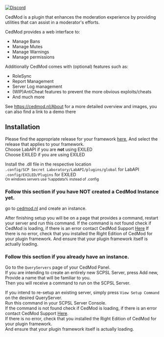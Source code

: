 [![Discord](https://img.shields.io/discord/656673194693885975?color=738adb&label=Discord&logo=discord&logoColor=white&style=flat-square)](https://discord.gg/p69SGfwxxm)

CedMod is a plugin that enhances the moderation experience by providing utilities that can assist in a moderator's efforts.  

CedMod provides a web interface to:  
 - Manage Bans  
 - Manage Mutes  
 - Manage Warnings  
 - Manage permissions  

Additionally CedMod comes with (optional) features such as:  
 - RoleSync  
 - Report Management  
 - Server Log management  
 - (WIP)AntiCheat features to prevent the more obvious exploits/cheats  
 - And much more  

See https://cedmod.nl/About for a more detailed overview and images, you can also find a link to a demo there  

## Installation

Please find the appropriate release for your framework [here](https://github.com/CedModV2/CedMod/releases), And select the release that applies to your framework.  
Choose LabAPI if you are **not** using EXILED  
Choose EXILED if you are using EXILED  

Install the .dll file in the respective location  
`.config/SCP Secret Laboratory/LabAPI/plugins/global` for LabAPI  
`.config/EXILED/Plugins` for EXILED  
<sub>On windows servers use %appdata% instead of .config</sub>  

### Follow this section if you have NOT created a CedMod Instance yet.
go to [cedmod.nl](https://cedmod.nl/Servers/Create) and create an instance.

After finishing setup you will be on a page that provides a command, restart your server and run this command.
If the command is not found check if CedMod is loading, if there is an error contact CedMod Support [Here](https://discord.gg/p69SGfwxxm)
If there is no error, check that you installed the Right Edition of CedMod for your plugin framework.
And ensure that your plugin framework itself is actually loading.

### Follow this section if you already have an instance.
Go to the `QueryServers` page of your CedMod Panel.  
If you are intending to create an entirely new SCPSL Server, press Add new, Provide a name that will be familiar to you.  
Then you will receive a command to run on the SCPSL Server. 

If you intend to re-setup an existing server, simply press `View Setup Command` on the desired QueryServer.  
Run this command in your SCPSL Server Console.  
If the command is not found check if CedMod is loading, if there is an error contact CedMod Support [Here](https://discord.gg/p69SGfwxxm).  
If there is no error, check that you installed the Right Edition of CedMod for your plugin framework.  
And ensure that your plugin framework itself is actually loading.  

